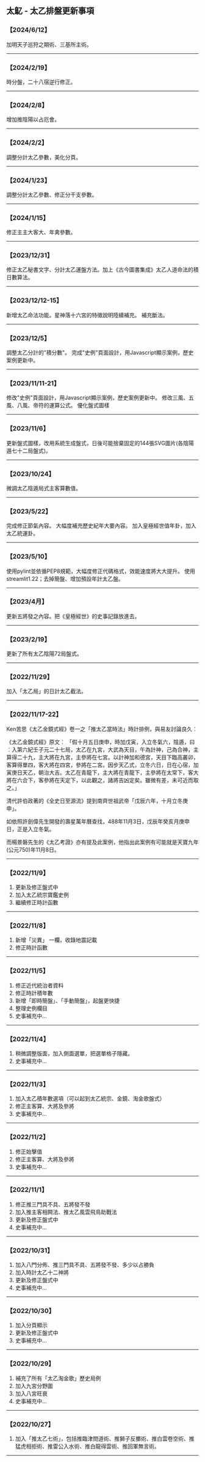 太鳦 - 太乙排盤更新事項
-----
### 【2024/6/12】 
加明天子巡狩之期術、三基所主術。

-----
### 【2024/2/19】 

時分盤，二十八宿逆行修正。

-----

### 【2024/2/8】 

增加推陰陽以占厄會。

-----

### 【2024/2/2】 

調整分計太乙參數，美化分頁。

-----

### 【2024/1/23】 

調整分計太乙參數、修正分干支參數。

-----

### 【2024/1/15】

修正主主大客大、年禽參數。

-----

### 【2023/12/31】

修正太乙秘書文字、分計太乙運盤方法。加上《古今圖書集成》太乙人道命法的積日數算法。

-----

### 【2023/12/12-15】

新增太乙命法功能。星神落十六宮的特徵說明陸續補充。
補充斷法。

-----

### 【2023/12/5】

調整太乙分計的"積分數"。
完成"史例"頁面設計，用Javascript顯示案例，歷史案例更新中。

-----

### 【2023/11/11-21】

修改"史例"頁面設計，用Javascript顯示案例，歷史案例更新中。
修改三風、五風、八風、帝符的運算公式。
優化盤式圖樣

-----

### 【2023/11/6】

更新盤式圖樣，改用系統生成盤式，日後可能捨棄固定的144張SVG圖片(各陰陽遁七十二局盤式)。

-----

### 【2023/10/24】

微調太乙陰遁局式主客算數值。

-----

### 【2023/5/22】  

完成修正節氣內容。
大幅度補充歷史紀年大要內容。
加入皇極經世值年卦，加入太乙統運卦。

-----

### 【2023/5/10】  

使用pylint並依循PEP8規範，大幅度修正代碼格式，效能速度將大大提升。
使用streamlit1.22；去掉簡盤、增加預設年計太乙盤。

-----

### 【2023/4月】 

更新五將發之內容。把《皇極經世》的史事記錄放進去。

-----

### 【2023/2/19】

更新了所有太乙陰陽72局盤式。

-----

### 【2022/11/29】

加入「太乙局」的日計太乙截法。

-----

### 【2022/11/17-22】  

Ken苦思《太乙金鏡式經》卷一之「推太乙當時法」時計排例，與易友討論良久︰

《太乙金鏡式經》原文︰
「假十月五日庚申，時加戊寅，入立冬氣六，陰遁，曰︰入第六紀壬子元二十七局，太乙在九宮，大武為天目，午為計神，己為合神，主算得二十九，主大將在九宮，主參將在七宮。以計神加和德宮，天目下臨高叢卯，客算得單四，客大將在四宮，參將在二宮。因步天乙式，立冬六日，日在心宿，加寅庚日天乙，朝治大吉。太乙在青龍下，主大將在青龍下，主參將在太常下，客大將在六合下，客參將在天定下，以此觀之，諸將吉凶定矣。雖微有差，未可近而取之。」

清代許伯政著的《全史日至源流》提到南齊世祖武帝「戊辰六年，十月立冬庚申」。

如依照許劍偉先生開發的壽星萬年曆查找，488年11月3日，戊辰年癸亥月庚申日，正是入立冬氣。

而楊景磐先生的《太乙考證》亦有提及此案例，他指出此案例有可能就是天寶九年(公元750)年11月8日。

-----

### 【2022/11/9】 

1. 更新及修正盤式中
2. 加入太乙統宗寶鑑史例
3. 繼續修正時計函數
   
-----

### 【2022/11/8】

1. 新增「災異」 一欄，收錄地震記載
2. 修正時計函數

-----

### 【2022/11/5】 
1. 修正近代統治者資料
2. 修正時計積年數
3. 新增「即時簡盤」、「手動簡盤」，起盤更快捷
4. 整理史例欄目
5. 史事補充中...
   
-----

### 【2022/11/4】  

1. 稍微調整版面，加入側面選單，把選單格子隱藏。
2. 史事補充中...
   
-----

### 【2022/11/3】 

1. 加入太乙積年數選項（可以起到太乙統宗、金鏡、淘金歌盤式）
2. 修正主客算、大將及參將
3. 史事補充中...
   
-----

### 【2022/11/2】

1. 修正始擊值
2. 修正主客算、大將及參將
3. 史事補充中...
   
-----

### 【2022/11/1】 

1. 修正推三門具不具、五將發不發
2. 加入推主客相闗法、推太乙風雲飛鳥助戰法
3. 更新及修正盤式中
4. 史事補充中...

-----

### 【2022/10/31】

1. 加入八門分佈、推三門具不具、五將發不發、多少以占勝負
2. 加入時計太乙十二神將
3. 更新及修正盤式中
4. 史事補充中...

-----

### 【2022/10/30】

1. 加入分頁顯示
2. 更新及修正盤式中
3. 史事補充中...

-----

### 【2022/10/29】

1. 補充了所有「太乙淘金歌」歷史局例
2. 加入九宮分野圖
3. 加入八宮旺衰
4. 史事補充中...

-----

### 【2022/10/27】

1. 加入「推太乙七術」，包括推臨津問道術、推獅子反擲術、推白雲卷空術、推猛虎相拒術、推雷公入水術、推白龍得雲術、推回軍無言術。

-----

